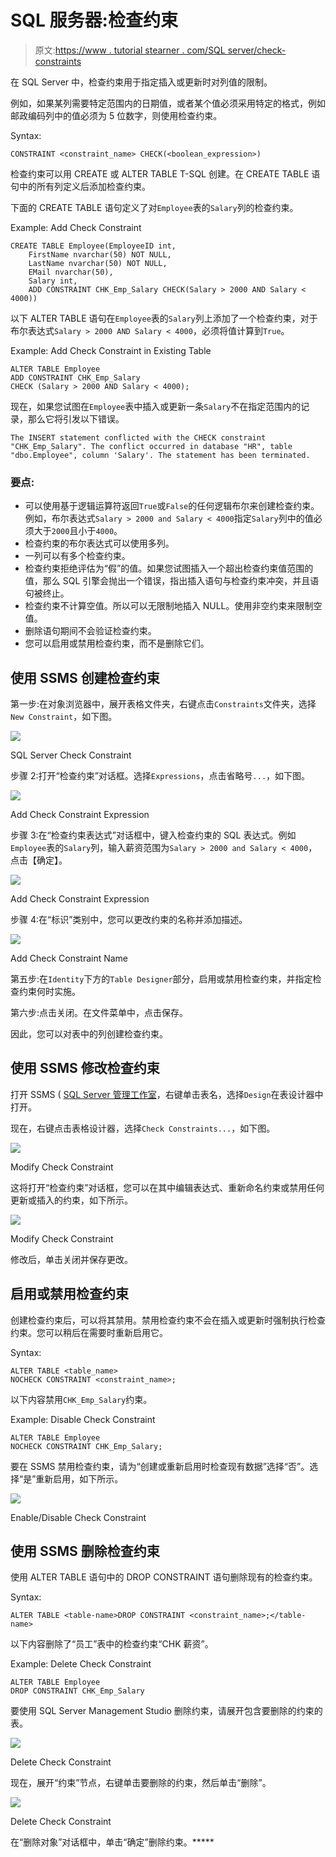 # SQL 服务器:检查约束

> 原文:[https://www . tutorial stearner . com/SQL server/check-constraints](https://www.tutorialsteacher.com/sqlserver/check-constraints)

在 SQL Server 中，检查约束用于指定插入或更新时对列值的限制。

例如，如果某列需要特定范围内的日期值，或者某个值必须采用特定的格式，例如邮政编码列中的值必须为 5 位数字，则使用检查约束。

Syntax:

```
CONSTRAINT <constraint_name> CHECK(<boolean_expression>) 
```

检查约束可以用 CREATE 或 ALTER TABLE T-SQL 创建。在 CREATE TABLE 语句中的所有列定义后添加检查约束。

下面的 CREATE TABLE 语句定义了对`Employee`表的`Salary`列的检查约束。

Example: Add Check Constraint 

```
CREATE TABLE Employee(EmployeeID int,
    FirstName nvarchar(50) NOT NULL,  
    LastName nvarchar(50) NOT NULL, 
    EMail nvarchar(50),
    Salary int,
    ADD CONSTRAINT CHK_Emp_Salary CHECK(Salary > 2000 AND Salary < 4000)) 
```

以下 ALTER TABLE 语句在`Employee`表的`Salary`列上添加了一个检查约束，对于布尔表达式`Salary > 2000 AND Salary < 4000`，必须将值计算到`True`。

Example: Add Check Constraint in Existing Table 

```
ALTER TABLE Employee   
ADD CONSTRAINT CHK_Emp_Salary  
CHECK (Salary > 2000 AND Salary < 4000); 
```

现在，如果您试图在`Employee`表中插入或更新一条`Salary`不在指定范围内的记录，那么它将引发以下错误。

`The INSERT statement conflicted with the CHECK constraint "CHK_Emp_Salary". The conflict occurred in database "HR", table "dbo.Employee", column 'Salary'. The statement has been terminated.`

### 要点:

*   可以使用基于逻辑运算符返回`True`或`False`的任何逻辑布尔来创建检查约束。 例如，布尔表达式`Salary > 2000 and Salary < 4000`指定`Salary`列中的值必须大于`2000`且小于`4000`。
*   检查约束的布尔表达式可以使用多列。
*   一列可以有多个检查约束。
*   检查约束拒绝评估为“假”的值。如果您试图插入一个超出检查约束值范围的值，那么 SQL 引擎会抛出一个错误，指出插入语句与检查约束冲突，并且语句被终止。
*   检查约束不计算空值。所以可以无限制地插入 NULL。使用非空约束来限制空值。
*   删除语句期间不会验证检查约束。
*   您可以启用或禁用检查约束，而不是删除它们。

## 使用 SSMS 创建检查约束

第一步:在对象浏览器中，展开表格文件夹，右键点击`Constraints`文件夹，选择`New Constraint`，如下图。

[![](img/cbc3557aa143772311e9c01b10326550.png)](../../Content/images/sqlserver/checkconstraint1.png)

SQL Server Check Constraint



步骤 2:打开“检查约束”对话框。选择`Expressions`，点击省略号`...`，如下图。

[![](img/e441623eb0848b689fd3e17200daf141.png)](../../Content/images/sqlserver/checkconstraint2.png)

Add Check Constraint Expression



步骤 3:在“检查约束表达式”对话框中，键入检查约束的 SQL 表达式。例如`Employee`表的`Salary`列，输入薪资范围为`Salary > 2000 and Salary < 4000`，点击【确定】。

[![](img/516fc8427db31f58aba62383fc8d8260.png)](../../Content/images/sqlserver/checkconstraint3.png)

Add Check Constraint Expression



步骤 4:在“标识”类别中，您可以更改约束的名称并添加描述。

[![](img/a223340dba166cdae4a5a2b8e7cd7ebc.png)](../../Content/images/sqlserver/checkconstraint9.png)

Add Check Constraint Name



第五步:在`Identity`下方的`Table Designer`部分，启用或禁用检查约束，并指定检查约束何时实施。

第六步:点击关闭。在文件菜单中，点击保存。

因此，您可以对表中的列创建检查约束。

## 使用 SSMS 修改检查约束

打开 SSMS ( [SQL Server 管理工作室](/sqlserver/sql-server-management-studio)，右键单击表名，选择`Design`在表设计器中打开。

现在，右键点击表格设计器，选择`Check Constraints...`，如下图。

[![](img/9965bcecb2a343dcb0391386cb7bac57.png)](../../Content/images/sqlserver/checkconstraint5.png)

Modify Check Constraint



这将打开“检查约束”对话框，您可以在其中编辑表达式、重新命名约束或禁用任何更新或插入的约束，如下所示。

[![](img/950cfbbe3f359fa94bf9ab63bed78abe.png)](../../Content/images/sqlserver/checkconstraint10.png)

Modify Check Constraint



修改后，单击关闭并保存更改。

## 启用或禁用检查约束

创建检查约束后，可以将其禁用。禁用检查约束不会在插入或更新时强制执行检查约束。您可以稍后在需要时重新启用它。

Syntax:

```
ALTER TABLE <table_name>
NOCHECK CONSTRAINT <constraint_name>; 
```

以下内容禁用`CHK_Emp_Salary`约束。

Example: Disable Check Constraint 

```
ALTER TABLE Employee   
NOCHECK CONSTRAINT CHK_Emp_Salary; 
```

要在 SSMS 禁用检查约束，请为“创建或重新启用时检查现有数据”选择“否”。选择“是”重新启用，如下所示。

[![](img/a735549bdc673f08b93326f7c5381340.png)](../../Content/images/sqlserver/checkconstraint6.png)

Enable/Disable Check Constraint



## 使用 SSMS 删除检查约束

使用 ALTER TABLE 语句中的 DROP CONSTRAINT 语句删除现有的检查约束。

Syntax: 

```
ALTER TABLE <table-name>DROP CONSTRAINT <constraint_name>;</table-name> 
```

以下内容删除了“员工”表中的检查约束“CHK 薪资”。

Example: Delete Check Constraint 

```
ALTER TABLE Employee   
DROP CONSTRAINT CHK_Emp_Salary 
```

要使用 SQL Server Management Studio 删除约束，请展开包含要删除的约束的表。

[![](img/65d22a6f56810595cf4d2b88e5dd0266.png)](../../Content/images/sqlserver/checkconstraint7.png)

Delete Check Constraint



现在，展开“约束”节点，右键单击要删除的约束，然后单击“删除”。

[![](img/6c47519b6a88802068793c1be55fdebd.png)](../../Content/images/sqlserver/checkconstraint8.png)

Delete Check Constraint



在“删除对象”对话框中，单击“确定”删除约束。*****